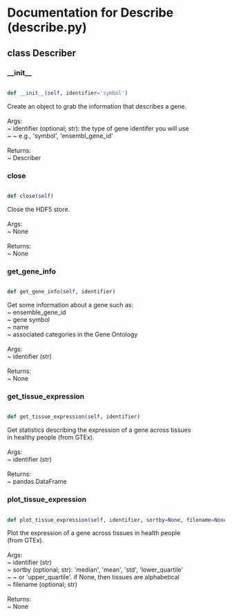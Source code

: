 # Documentation for Describe (describe.py)

## class Describer
### \_\_init\_\_
```py

def __init__(self, identifier='symbol')

```



Create an object to grab the information that describes a gene.<br /><br />Args:<br /> ~ identifier (optional; str): the type of gene identifer you will use<br /> ~  ~ e.g., 'symbol', 'ensembl_gene_id'<br /><br />Returns:<br /> ~ Describer


### close
```py

def close(self)

```



Close the HDF5 store.<br /><br />Args:<br /> ~ None<br /><br />Returns:<br /> ~ None


### get\_gene\_info
```py

def get_gene_info(self, identifier)

```



Get some information about a gene such as:<br /> ~ ensemble_gene_id<br /> ~ gene symbol<br /> ~ name<br /> ~ associated categories in the Gene Ontology<br /><br />Args:<br /> ~ identifier (str)<br /><br />Returns:<br /> ~ None


### get\_tissue\_expression
```py

def get_tissue_expression(self, identifier)

```



Get statistics describing the expression of a gene across tissues<br />in healthy people (from GTEx).<br /><br />Args:<br /> ~ identifier (str)<br /><br />Returns:<br /> ~ pandas.DataFrame


### plot\_tissue\_expression
```py

def plot_tissue_expression(self, identifier, sortby=None, filename=None)

```



Plot the expression of a gene across tissues in health people<br />(from GTEx).<br /><br />Args:<br /> ~ identifier (str)<br /> ~ sortby (optional; str): 'median', 'mean', 'std', 'lower_quartile'<br /> ~  ~ or 'upper_quartile'. if None, then tissues are alphabetical<br /> ~ filename (optional; str)<br /><br />Returns:<br /> ~ None



